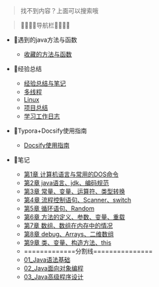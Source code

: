 > 找不到内容？上面可以搜索哦

 >  🌺🌼🌼🌼导航栏🌼🌼🌼🌺
 >
- 🌼遇到的java方法与函数
  
  - [收藏的方法与函数](/Project/java方法/java方法.md)
  
  


- 🌼经验总结
  
  - [经验总结与笔记](/Project/总结/经验总结.md)
  - [多线程](/Project/总结/多线程.md)
  - [Linux](/Project/总结/Linux.md)
  - [项目总结](/Project/总结/项目总结.md)
  - [学习工作日志](/Project/总结/学习工作日志.md)




- 🌼Typora+Docsify使用指南

  - [Docsify使用指南](/Project/Docsify使用指南.md)

    

- 🌼笔记

  - [第1章 计算机语言与常用的DOS命令](/Project/笔记/chapter-1章/chapter-1章.md)
  - [第2章 java语言、jdk、编码规范](/Project/笔记/chapter-2章/chapter-2章.md)
  - [第3章 常量、变量、运算符、类型转换](/Project/笔记/chapter-3章/chapter-3章.md)
  - [第4章 流程控制语句、Scanner、switch](/Project/笔记/chapter-4章/chapter-4章.md)
  - [第5章 循环语句、Random](/Project/笔记/chapter-5章/chapter-5章.md)
  - [第6章 方法的定义、参数、变量、重载](/Project/笔记/chapter-6章/chapter-6章.md)
  - [第7章 数组、数组在内存中的情况](/Project/笔记/chapter-7-8章/chapter-7章.md)
  - [第8章 debug、Arrays、二维数组](/Project/笔记/chapter-7-8章/chapter-8章.md)
  - [第9章 类、变量、构造方法、this](/Project/笔记/chapter-9章/chapter-9章.md)
  - =============分割线===============
  - [01_Java语法基础](/Project/笔记/01_Java语法基础.md)
  - [02_Java面向对象编程](/Project/笔记/02_Java面向对象编程.md)
  - [03_Java高级程序设计](/Project/笔记/03_Java高级程序设计.md)
